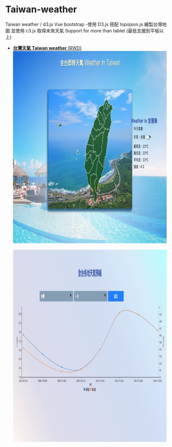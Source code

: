 # Taiwan-weather
Taiwan weather / d3.js Vue bootstrap
-使用 D3.js 搭配 topojson.js 繪製台灣地圖
 並使用 c3.js 取得未來天氣
 Support for more than tablet (最低支援到平板以上)
- <a href="https://joechen0730.github.io/Taiwan-weather/" target="blank"><B>台灣天氣 Taiwan weather </B> (RWD)</a> <BR>
<a href="https://joechen0730.github.io/Taiwan-weather/" target="blank"><img src="D3taiwan-1.jpg" width="100%" height="600"><BR></a> <BR>
<a href="https://joechen0730.github.io/Taiwan-weather/" target="blank"><img src="D3taiwan-2.jpg" width="100%" height="600"><BR></a> <BR>
